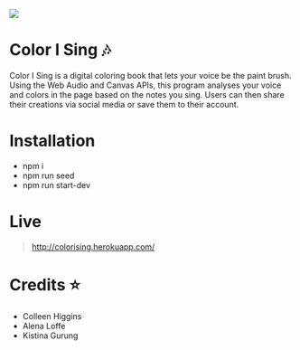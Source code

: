 ![](https://media.giphy.com/media/143qWPF33HtSTK/giphy.gif)

# Color I Sing :notes:

Color I Sing is a digital coloring book that lets your voice be the paint brush. Using the Web Audio and Canvas APIs, this program analyses your voice and colors in the page based on the notes you sing. Users can then share their creations via social media or save them to their account.

# Installation

* npm i
* npm run seed
* npm run start-dev

# Live

> http://colorising.herokuapp.com/

# Credits :star:

* Colleen Higgins
* Alena Loffe
* Kistina Gurung
